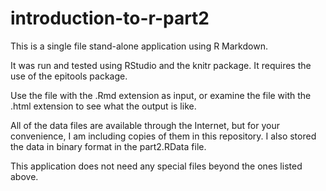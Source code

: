 # introduction-to-r-part2

This is a single file stand-alone application using R Markdown.

It was run and tested using RStudio and the knitr package. It
requires the use of the epitools package.

Use the file with the .Rmd extension as input, or examine the
file with the .html extension to see what the output is like.

All of the data files are available through the Internet, but
for your convenience, I am including copies of them in this
repository. I also stored the data in binary format in the
part2.RData file.

This application does not need any special files beyond the
ones listed above.